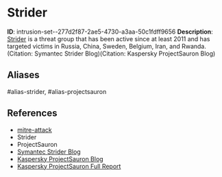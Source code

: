 # Strider

**ID**: intrusion-set--277d2f87-2ae5-4730-a3aa-50c1fdff9656
**Description**: [Strider](https://attack.mitre.org/groups/G0041) is a threat group that has been active since at least 2011 and has targeted victims in Russia, China, Sweden, Belgium, Iran, and Rwanda.(Citation: Symantec Strider Blog)(Citation: Kaspersky ProjectSauron Blog)

## Aliases
#alias-strider, #alias-projectsauron

## References
- [mitre-attack](https://attack.mitre.org/groups/G0041)
- Strider
- ProjectSauron
- [Symantec Strider Blog](http://www.symantec.com/connect/blogs/strider-cyberespionage-group-turns-eye-sauron-targets)
- [Kaspersky ProjectSauron Blog](https://securelist.com/faq-the-projectsauron-apt/75533/)
- [Kaspersky ProjectSauron Full Report](https://securelist.com/files/2016/07/The-ProjectSauron-APT_research_KL.pdf)
